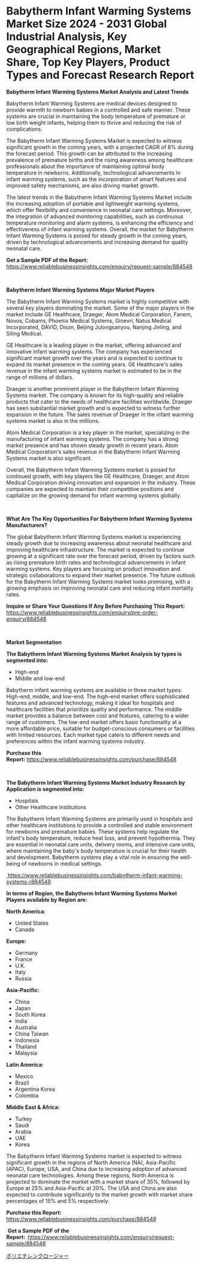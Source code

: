 <p><h1>Babytherm Infant Warming Systems Market Size 2024 - 2031 Global Industrial Analysis, Key Geographical Regions, Market Share, Top Key Players, Product Types and Forecast Research Report</h1></p><p><strong>Babytherm Infant Warming Systems Market Analysis and Latest Trends</strong></p>
<p><p>Babytherm Infant Warming Systems are medical devices designed to provide warmth to newborn babies in a controlled and safe manner. These systems are crucial in maintaining the body temperature of premature or low birth weight infants, helping them to thrive and reducing the risk of complications.</p><p>The Babytherm Infant Warming Systems Market is expected to witness significant growth in the coming years, with a projected CAGR of 8% during the forecast period. This growth can be attributed to the increasing prevalence of premature births and the rising awareness among healthcare professionals about the importance of maintaining optimal body temperature in newborns. Additionally, technological advancements in infant warming systems, such as the incorporation of smart features and improved safety mechanisms, are also driving market growth.</p><p>The latest trends in the Babytherm Infant Warming Systems Market include the increasing adoption of portable and lightweight warming systems, which offer flexibility and convenience in neonatal care settings. Moreover, the integration of advanced monitoring capabilities, such as continuous temperature monitoring and alarm systems, is enhancing the efficiency and effectiveness of infant warming systems. Overall, the market for Babytherm Infant Warming Systems is poised for steady growth in the coming years, driven by technological advancements and increasing demand for quality neonatal care.</p></p>
<p><strong>Get a Sample PDF of the Report:&nbsp;</strong> <a href="https://www.reliablebusinessinsights.com/enquiry/request-sample/884548">https://www.reliablebusinessinsights.com/enquiry/request-sample/884548</a></p>
<p>&nbsp;</p>
<p><strong>Babytherm Infant Warming Systems Major Market Players</strong></p>
<p><p>The Babytherm Infant Warming Systems market is highly competitive with several key players dominating the market. Some of the major players in the market include GE Healthcare, Draeger, Atom Medical Corporation, Fanem, Novos, Cobams, Phoenix Medical Systems, Ginevri, Natus Medical Incorporated, DAVID, Dison, Beijing Julongsanyou, Nanjing Jinling, and Siling Medical.</p><p>GE Healthcare is a leading player in the market, offering advanced and innovative infant warming systems. The company has experienced significant market growth over the years and is expected to continue to expand its market presence in the coming years. GE Healthcare's sales revenue in the infant warming systems market is estimated to be in the range of millions of dollars.</p><p>Draeger is another prominent player in the Babytherm Infant Warming Systems market. The company is known for its high-quality and reliable products that cater to the needs of healthcare facilities worldwide. Draeger has seen substantial market growth and is expected to witness further expansion in the future. The sales revenue of Draeger in the infant warming systems market is also in the millions.</p><p>Atom Medical Corporation is a key player in the market, specializing in the manufacturing of infant warming systems. The company has a strong market presence and has shown steady growth in recent years. Atom Medical Corporation's sales revenue in the Babytherm Infant Warming Systems market is also significant.</p><p>Overall, the Babytherm Infant Warming Systems market is poised for continued growth, with key players like GE Healthcare, Draeger, and Atom Medical Corporation driving innovation and expansion in the industry. These companies are expected to maintain their competitive positions and capitalize on the growing demand for infant warming systems globally.</p></p>
<p>&nbsp;</p>
<p><strong>What Are The Key Opportunities For Babytherm Infant Warming Systems Manufacturers?</strong></p>
<p><p>The global Babytherm Infant Warming Systems market is experiencing steady growth due to increasing awareness about neonatal healthcare and improving healthcare infrastructure. The market is expected to continue growing at a significant rate over the forecast period, driven by factors such as rising premature birth rates and technological advancements in infant warming systems. Key players are focusing on product innovation and strategic collaborations to expand their market presence. The future outlook for the Babytherm Infant Warming Systems market looks promising, with a growing emphasis on improving neonatal care and reducing infant mortality rates.</p></p>
<p><strong>Inquire or Share Your Questions If Any Before Purchasing This Report:</strong> <a href="https://www.reliablebusinessinsights.com/enquiry/pre-order-enquiry/884548">https://www.reliablebusinessinsights.com/enquiry/pre-order-enquiry/884548</a></p>
<p>&nbsp;</p>
<p><strong>Market Segmentation</strong></p>
<p><strong>The Babytherm Infant Warming Systems Market Analysis by types is segmented into:</strong></p>
<p><ul><li>High-end</li><li>Middle and low-end</li></ul></p>
<p><p>Babytherm infant warming systems are available in three market types: High-end, middle, and low-end. The high-end market offers sophisticated features and advanced technology, making it ideal for hospitals and healthcare facilities that prioritize quality and performance. The middle market provides a balance between cost and features, catering to a wider range of customers. The low-end market offers basic functionality at a more affordable price, suitable for budget-conscious consumers or facilities with limited resources. Each market type caters to different needs and preferences within the infant warming systems industry.</p></p>
<p><strong>Purchase this Report:&nbsp;</strong><a href="https://www.reliablebusinessinsights.com/purchase/884548">https://www.reliablebusinessinsights.com/purchase/884548</a></p>
<p>&nbsp;</p>
<p><strong>The Babytherm Infant Warming Systems Market Industry Research by Application is segmented into:</strong></p>
<p><ul><li>Hospitals</li><li>Other Healthcare Institutions</li></ul></p>
<p><p>The Babytherm Infant Warming Systems are primarily used in hospitals and other healthcare institutions to provide a controlled and stable environment for newborns and premature babies. These systems help regulate the infant's body temperature, reduce heat loss, and prevent hypothermia. They are essential in neonatal care units, delivery rooms, and intensive care units, where maintaining the baby's body temperature is crucial for their health and development. Babytherm systems play a vital role in ensuring the well-being of newborns in medical settings.</p></p>
<p><a href="https://www.reliablebusinessinsights.com/babytherm-infant-warming-systems-r884548">&nbsp;https://www.reliablebusinessinsights.com/babytherm-infant-warming-systems-r884548</a></p>
<p><strong>In terms of Region, the Babytherm Infant Warming Systems Market Players available by Region are:</strong></p>
<p>
    <p> <strong> North America: </strong>
        <ul>
            <li>United States</li>
            <li>Canada</li>
        </ul>
        </p> 
    <p> <strong> Europe: </strong>
        <ul>
            <li>Germany</li>
            <li>France</li>
            <li>U.K.</li>
            <li>Italy</li>
            <li>Russia</li>
        </ul>
        </p> 
    <p> <strong> Asia-Pacific: </strong>
        <ul>
            <li>China</li>
            <li>Japan</li>
            <li>South Korea</li>
            <li>India</li>
            <li>Australia</li>
            <li>China Taiwan</li>
            <li>Indonesia</li>
            <li>Thailand</li>
            <li>Malaysia</li>
        </ul>
        </p> 
    <p> <strong> Latin America: </strong>
        <ul>
            <li>Mexico</li>
            <li>Brazil</li>
            <li>Argentina Korea</li>
            <li>Colombia</li>
        </ul>
        </p> 
    <p> <strong> Middle East & Africa: </strong>
        <ul>
            <li>Turkey</li>
            <li>Saudi</li>
            <li>Arabia</li>
            <li>UAE</li>
            <li>Korea</li>
        </ul>
    </p>
    </p>
<p><p>The Babytherm Infant Warming Systems market is expected to witness significant growth in the regions of North America (NA), Asia-Pacific (APAC), Europe, USA, and China due to increasing adoption of advanced neonatal care technologies. Among these regions, North America is projected to dominate the market with a market share of 35%, followed by Europe at 25% and Asia-Pacific at 20%. The USA and China are also expected to contribute significantly to the market growth with market share percentages of 15% and 5% respectively.</p></p>
<p><strong>Purchase this Report: </strong><a href="https://www.reliablebusinessinsights.com/purchase/884548">https://www.reliablebusinessinsights.com/purchase/884548</a></p>
<p>&nbsp;<strong>Get a Sample PDF of the Report:&nbsp;&nbsp;</strong><a href="https://www.reliablebusinessinsights.com/enquiry/request-sample/884548">https://www.reliablebusinessinsights.com/enquiry/request-sample/884548</a></p>
<p><strong></strong></p>
<p><p><a href="https://github.com/marbadji/Market-Research-Report-List-3/blob/main/126258630610.md">ポリエチレンクロージャー</a></p></p>